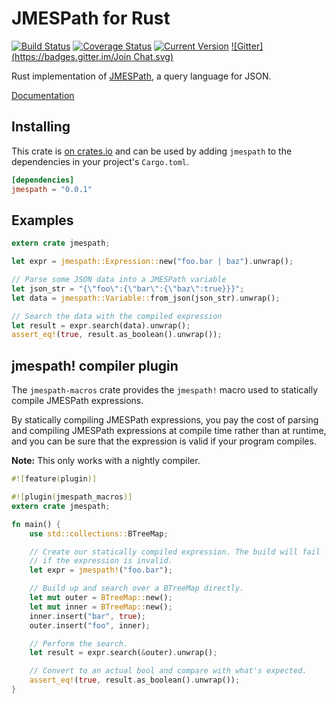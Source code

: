 # JMESPath for Rust

[![Build Status](https://travis-ci.org/mtdowling/jmespath.rs.svg?branch=master)](https://travis-ci.org/mtdowling/jmespath.rs)
[![Coverage Status](https://coveralls.io/repos/github/mtdowling/jmespath.rs/badge.svg?branch=master)](https://coveralls.io/github/mtdowling/jmespath.rs?branch=master)
[![Current Version](http://meritbadge.herokuapp.com/jmespath)](https://crates.io/crates/jmespath)
[![Gitter](https://badges.gitter.im/Join Chat.svg)](https://gitter.im/jmespath/chat)

Rust implementation of [JMESPath](http://jmespath.org), a query language for JSON.

[Documentation](http://mtdowling.com/jmespath.rs/jmespath/)

## Installing

This crate is [on crates.io](https://crates.io/crates/jmespath) and can be used
by adding `jmespath` to the dependencies in your project's `Cargo.toml`.

```toml
[dependencies]
jmespath = "0.0.1"
```

## Examples

```rust
extern crate jmespath;

let expr = jmespath::Expression::new("foo.bar | baz").unwrap();

// Parse some JSON data into a JMESPath variable
let json_str = "{\"foo\":{\"bar\":{\"baz\":true}}}";
let data = jmespath::Variable::from_json(json_str).unwrap();

// Search the data with the compiled expression
let result = expr.search(data).unwrap();
assert_eq!(true, result.as_boolean().unwrap());
```

## jmespath! compiler plugin

The `jmespath-macros` crate provides the `jmespath!` macro used to
statically compile JMESPath expressions.

By statically compiling JMESPath expressions, you pay the cost of
parsing and compiling JMESPath expressions at compile time rather
than at runtime, and you can be sure that the expression is valid
if your program compiles.

**Note:** This only works with a nightly compiler.

```rust
#![feature(plugin)]

#![plugin(jmespath_macros)]
extern crate jmespath;

fn main() {
    use std::collections::BTreeMap;

    // Create our statically compiled expression. The build will fail
    // if the expression is invalid.
    let expr = jmespath!("foo.bar");

    // Build up and search over a BTreeMap directly.
    let mut outer = BTreeMap::new();
    let mut inner = BTreeMap::new();
    inner.insert("bar", true);
    outer.insert("foo", inner);

    // Perform the search.
    let result = expr.search(&outer).unwrap();

    // Convert to an actual bool and compare with what's expected.
    assert_eq!(true, result.as_boolean().unwrap());
}
```
